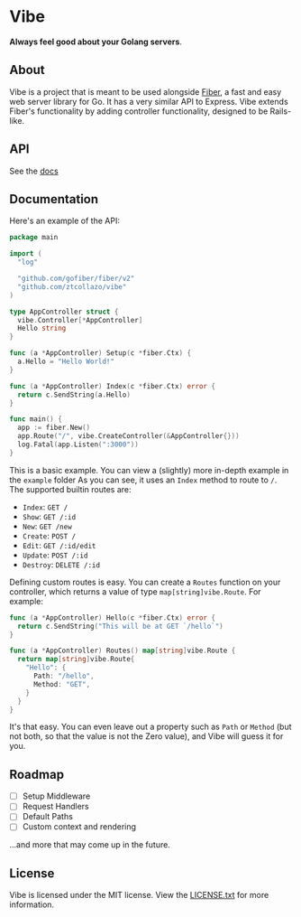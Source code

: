 # Vibe

**Always feel good about your Golang servers**.

## About

Vibe is a project that is meant to be used alongside [Fiber](https://gofiber.io), a fast and easy web server library for Go. It has a very similar API to Express. Vibe extends Fiber's functionality by adding controller functionality, designed to be Rails-like.

## API

See the [docs](https://go.dev/pkg/github.com/ztcollazo/vibe)

## Documentation

Here's an example of the API:

```go
package main

import (
  "log"

  "github.com/gofiber/fiber/v2"
  "github.com/ztcollazo/vibe"
)

type AppController struct {
  vibe.Controller[*AppController]
  Hello string
}

func (a *AppController) Setup(c *fiber.Ctx) {
  a.Hello = "Hello World!"
}

func (a *AppController) Index(c *fiber.Ctx) error {
  return c.SendString(a.Hello)
}

func main() {
  app := fiber.New()
  app.Route("/", vibe.CreateController(&AppController{}))
  log.Fatal(app.Listen(":3000"))
}
```

This is a basic example. You can view a (slightly) more in-depth example in the `example` folder As you can see, it uses an  `Index` method to route to `/`. The supported builtin routes are:

- `Index`: `GET /`
- `Show`: `GET /:id`
- `New`: `GET /new`
- `Create`: `POST /`
- `Edit`: `GET /:id/edit`
- `Update`: `POST /:id`
- `Destroy`: `DELETE /:id`

Defining custom routes is easy. You can create a `Routes` function on your controller, which returns a value of type `map[string]vibe.Route`. For example:

```go
func (a *AppController) Hello(c *fiber.Ctx) error {
  return c.SendString("This will be at GET `/hello`")
}

func (a *AppController) Routes() map[string]vibe.Route {
  return map[string]vibe.Route{
    "Hello": {
      Path: "/hello",
      Method: "GET",
    }
  }
}
```

It's that easy. You can even leave out a property such as `Path` or `Method` (but not both, so that the value is not the Zero value), and Vibe will guess it for you.

## Roadmap

- [ ] Setup Middleware
- [ ] Request Handlers
- [ ] Default Paths
- [ ] Custom context and rendering

...and more that may come up in the future.

## License

Vibe is licensed under the MIT license. View the [LICENSE.txt](./LICENSE.txt) for more information.
